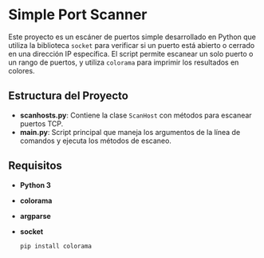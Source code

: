 # Simple Port Scanner

Este proyecto es un escáner de puertos simple desarrollado en Python que utiliza la biblioteca `socket` para verificar si un puerto está abierto o cerrado en una dirección IP específica. El script permite escanear un solo puerto o un rango de puertos, y utiliza `colorama` para imprimir los resultados en colores.

## Estructura del Proyecto

- **scanhosts.py**: Contiene la clase `ScanHost` con métodos para escanear puertos TCP.
- **main.py**: Script principal que maneja los argumentos de la línea de comandos y ejecuta los métodos de escaneo.

## Requisitos

- **Python 3**
- **colorama**
- **argparse**
- **socket**

  ```bash
  pip install colorama
